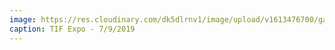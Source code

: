 ```yaml
---
image: https://res.cloudinary.com/dk5dlrnv1/image/upload/v1613476700/gallery/deth_1_qfdqr5.jpg
caption: TIF Expo - 7/9/2019
---
```

